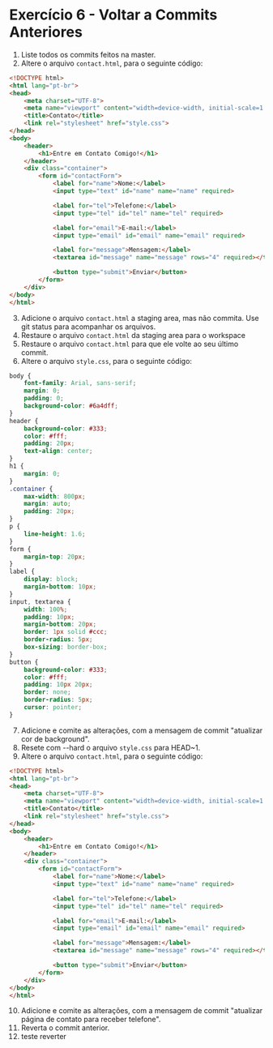 # Exercício 6 - Voltar a Commits Anteriores

1. Liste todos os commits feitos na master.
2. Altere o arquivo `contact.html`, para o seguinte código:

```html
<!DOCTYPE html>
<html lang="pt-br">
<head>
    <meta charset="UTF-8">
    <meta name="viewport" content="width=device-width, initial-scale=1.0">
    <title>Contato</title>
    <link rel="stylesheet" href="style.css">
</head>
<body>
    <header>
        <h1>Entre em Contato Comigo!</h1>
    </header>
    <div class="container">
        <form id="contactForm">
            <label for="name">Nome:</label>
            <input type="text" id="name" name="name" required>

            <label for="tel">Telefone:</label>
            <input type="tel" id="tel" name="tel" required>

            <label for="email">E-mail:</label>
            <input type="email" id="email" name="email" required>

            <label for="message">Mensagem:</label>
            <textarea id="message" name="message" rows="4" required></textarea>

            <button type="submit">Enviar</button>
        </form>
    </div>
</body>
</html>

```
3. Adicione o arquivo `contact.html` a staging area, mas não commita. Use git status para acompanhar os arquivos.
4. Restaure o arquivo `contact.html` da staging area para o workspace
5. Restaure o arquivo `contact.html` para que ele volte ao seu último commit.
6. Altere o arquivo `style.css`, para o seguinte código:

```css
body {
    font-family: Arial, sans-serif;
    margin: 0;
    padding: 0;
    background-color: #6a4dff;
}
header {
    background-color: #333;
    color: #fff;
    padding: 20px;
    text-align: center;
}
h1 {
    margin: 0;
}
.container {
    max-width: 800px;
    margin: auto;
    padding: 20px;
}
p {
    line-height: 1.6;
}
form {
    margin-top: 20px;
}
label {
    display: block;
    margin-bottom: 10px;
}
input, textarea {
    width: 100%;
    padding: 10px;
    margin-bottom: 20px;
    border: 1px solid #ccc;
    border-radius: 5px;
    box-sizing: border-box;
}
button {
    background-color: #333;
    color: #fff;
    padding: 10px 20px;
    border: none;
    border-radius: 5px;
    cursor: pointer;
}

```
7. Adicione e comite as alterações, com a mensagem de commit "atualizar cor de background".
8. Resete com --hard o arquivo `style.css` para HEAD~1.
9. Altere o arquivo `contact.html`, para o seguinte código:

```html
<!DOCTYPE html>
<html lang="pt-br">
<head>
    <meta charset="UTF-8">
    <meta name="viewport" content="width=device-width, initial-scale=1.0">
    <title>Contato</title>
    <link rel="stylesheet" href="style.css">
</head>
<body>
    <header>
        <h1>Entre em Contato Comigo!</h1>
    </header>
    <div class="container">
        <form id="contactForm">
            <label for="name">Nome:</label>
            <input type="text" id="name" name="name" required>

            <label for="tel">Telefone:</label>
            <input type="tel" id="tel" name="tel" required>

            <label for="email">E-mail:</label>
            <input type="email" id="email" name="email" required>

            <label for="message">Mensagem:</label>
            <textarea id="message" name="message" rows="4" required></textarea>

            <button type="submit">Enviar</button>
        </form>
    </div>
</body>
</html>

```
10. Adicione e comite as alterações, com a mensagem de commit "atualizar página de contato para receber telefone".
11. Reverta o commit anterior.
12. teste reverter
